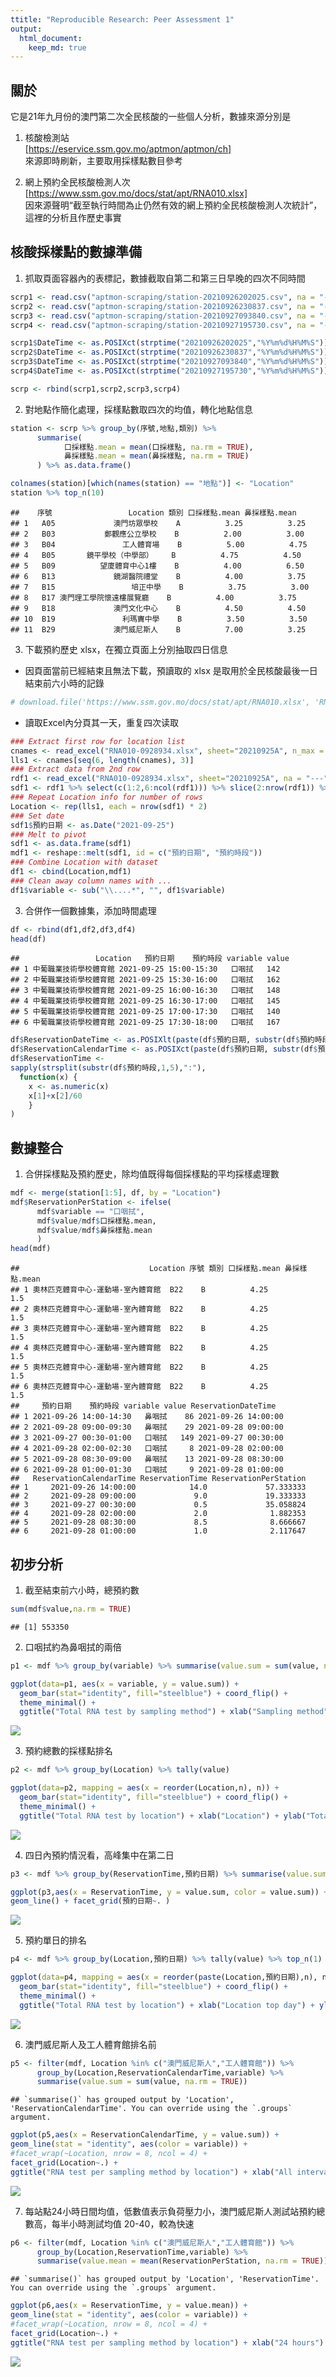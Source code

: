 ```yaml
---
ttitle: "Reproducible Research: Peer Assessment 1"
output: 
  html_document:
    keep_md: true
---
```




## 關於  

它是21年九月份的澳門第二次全民核酸的一些個人分析，數據來源分別是  
  
1. 核酸檢測站  
[https://eservice.ssm.gov.mo/aptmon/aptmon/ch]  
來源即時刷新，主要取用採樣點數目參考  

2. 網上預約全民核酸檢測人次  
[https://www.ssm.gov.mo/docs/stat/apt/RNA010.xlsx]  
因來源聲明“截至執行時間為止仍然有效的網上預約全民核酸檢測人次統計”，這裡的分析且作歷史事實  

## 核酸採樣點的數據準備

1. 抓取頁面容器內的表標記，數據截取自第二和第三日早晚的四次不同時間  


```r
scrp1 <- read.csv("aptmon-scraping/station-20210926202025.csv", na = "---")
scrp2 <- read.csv("aptmon-scraping/station-20210926230837.csv", na = "---")
scrp3 <- read.csv("aptmon-scraping/station-20210927093840.csv", na = "---")
scrp4 <- read.csv("aptmon-scraping/station-20210927195730.csv", na = "---")

scrp1$DateTime <- as.POSIXct(strptime("20210926202025","%Y%m%d%H%M%S"))
scrp2$DateTime <- as.POSIXct(strptime("20210926230837","%Y%m%d%H%M%S"))
scrp3$DateTime <- as.POSIXct(strptime("20210927093840","%Y%m%d%H%M%S"))
scrp4$DateTime <- as.POSIXct(strptime("20210927195730","%Y%m%d%H%M%S"))

scrp <- rbind(scrp1,scrp2,scrp3,scrp4)
```

2. 對地點作簡化處理，採樣點數取四次的均值，轉化地點信息  


```r
station <- scrp %>% group_by(序號,地點,類別) %>%
      summarise(
            口採樣點.mean = mean(口採樣點, na.rm = TRUE),
            鼻採樣點.mean = mean(鼻採樣點, na.rm = TRUE)
      ) %>% as.data.frame()

colnames(station)[which(names(station) == "地點")] <- "Location"
station %>% top_n(10)
```

```
##    序號                 Location 類別 口採樣點.mean 鼻採樣點.mean
## 1   A05             澳門坊眾學校    A          3.25          3.25
## 2   B03           鄭觀應公立學校    B          2.00          3.00
## 3   B04               工人體育場    B          5.00          4.75
## 4   B05       鏡平學校（中學部）    B          4.75          4.50
## 5   B09          望廈體育中心1樓    B          4.00          6.50
## 6   B13             鏡湖醫院禮堂    B          4.00          3.75
## 7   B15                 培正中學    B          3.75          3.00
## 8   B17 澳門理工學院懷遠樓展覽廳    B          4.00          3.75
## 9   B18             澳門文化中心    B          4.50          4.50
## 10  B19               利瑪竇中學    B          3.50          3.50
## 11  B29             澳門威尼斯人    B          7.00          3.25
```

3. 下載預約歷史 xlsx，在獨立頁面上分別抽取四日信息  

- 因頁面當前已經結束且無法下載，預讀取的 xlsx 是取用於全民核酸最後一日結束前六小時的記錄  

```r
# download.file('https://www.ssm.gov.mo/docs/stat/apt/RNA010.xlsx', 'RNA010.xlsx', method='curl' )
```

- 讀取Excel內分頁其一天，重复四次读取  

```r
### Extract first row for location list
cnames <- read_excel("RNA010-0928934.xlsx", sheet="20210925A", n_max = 0, na = "---") %>% names()
lls1 <- cnames[seq(6, length(cnames), 3)]
### Extract data from 2nd row 
rdf1 <- read_excel("RNA010-0928934.xlsx", sheet="20210925A", na = "---", skip = 2) #skip 2 because there exists a hidden row 1 in this spreadsheet
sdf1 <- rdf1 %>% select(c(1:2,6:ncol(rdf1))) %>% slice(2:nrow(rdf1)) %>% select(-contains("總人次"))
### Repeat Location info for number of rows
Location <- rep(lls1, each = nrow(sdf1) * 2)
### Set date
sdf1$預約日期 <- as.Date("2021-09-25")
### Melt to pivot
sdf1 <- as.data.frame(sdf1)
mdf1 <- reshape::melt(sdf1, id = c("預約日期", "預約時段"))
### Combine Location with dataset
df1 <- cbind(Location,mdf1)
### Clean away column names with ...
df1$variable <- sub("\\....*", "", df1$variable)
```







3. 合併作一個數據集，添加時間處理  


```r
df <- rbind(df1,df2,df3,df4)
head(df)
```

```
##                 Location   預約日期    預約時段 variable value
## 1 中葡職業技術學校體育館 2021-09-25 15:00-15:30   口咽拭   142
## 2 中葡職業技術學校體育館 2021-09-25 15:30-16:00   口咽拭   162
## 3 中葡職業技術學校體育館 2021-09-25 16:00-16:30   口咽拭   148
## 4 中葡職業技術學校體育館 2021-09-25 16:30-17:00   口咽拭   145
## 5 中葡職業技術學校體育館 2021-09-25 17:00-17:30   口咽拭   140
## 6 中葡職業技術學校體育館 2021-09-25 17:30-18:00   口咽拭   167
```

```r
df$ReservationDateTime <- as.POSIXlt(paste(df$預約日期, substr(df$預約時段,1,5)))
df$ReservationCalendarTime <- as.POSIXct(paste(df$預約日期, substr(df$預約時段,1,5)))
df$ReservationTime <- 
sapply(strsplit(substr(df$預約時段,1,5),":"),
  function(x) {
    x <- as.numeric(x)
    x[1]+x[2]/60
    }
)
```


## 數據整合  

1. 合併採樣點及預約歷史，除均值既得每個採樣點的平均採樣處理數  


```r
mdf <- merge(station[1:5], df, by = "Location")
mdf$ReservationPerStation <- ifelse(
      mdf$variable == "口咽拭",
      mdf$value/mdf$口採樣點.mean,
      mdf$value/mdf$鼻採樣點.mean
      )
head(mdf)
```

```
##                             Location 序號 類別 口採樣點.mean 鼻採樣點.mean
## 1 奧林匹克體育中心-運動場-室內體育館  B22    B          4.25           1.5
## 2 奧林匹克體育中心-運動場-室內體育館  B22    B          4.25           1.5
## 3 奧林匹克體育中心-運動場-室內體育館  B22    B          4.25           1.5
## 4 奧林匹克體育中心-運動場-室內體育館  B22    B          4.25           1.5
## 5 奧林匹克體育中心-運動場-室內體育館  B22    B          4.25           1.5
## 6 奧林匹克體育中心-運動場-室內體育館  B22    B          4.25           1.5
##     預約日期    預約時段 variable value ReservationDateTime
## 1 2021-09-26 14:00-14:30   鼻咽拭    86 2021-09-26 14:00:00
## 2 2021-09-28 09:00-09:30   鼻咽拭    29 2021-09-28 09:00:00
## 3 2021-09-27 00:30-01:00   口咽拭   149 2021-09-27 00:30:00
## 4 2021-09-28 02:00-02:30   口咽拭     8 2021-09-28 02:00:00
## 5 2021-09-28 08:30-09:00   鼻咽拭    13 2021-09-28 08:30:00
## 6 2021-09-28 01:00-01:30   口咽拭     9 2021-09-28 01:00:00
##   ReservationCalendarTime ReservationTime ReservationPerStation
## 1     2021-09-26 14:00:00            14.0             57.333333
## 2     2021-09-28 09:00:00             9.0             19.333333
## 3     2021-09-27 00:30:00             0.5             35.058824
## 4     2021-09-28 02:00:00             2.0              1.882353
## 5     2021-09-28 08:30:00             8.5              8.666667
## 6     2021-09-28 01:00:00             1.0              2.117647
```

## 初步分析  

1. 截至結束前六小時，總預約數  

```r
sum(mdf$value,na.rm = TRUE)
```

```
## [1] 553350
```

2. 口咽拭約為鼻咽拭的兩倍  

```r
p1 <- mdf %>% group_by(variable) %>% summarise(value.sum = sum(value, na.rm = TRUE))

ggplot(data=p1, aes(x = variable, y = value.sum)) +
  geom_bar(stat="identity", fill="steelblue") + coord_flip() +
  theme_minimal() +
  ggtitle("Total RNA test by sampling method") + xlab("Sampling method") + ylab("Total bookings")
```

![](SSM-RNA-Test-Bookings-Sep_files/figure-html/total-booking-sampling-method-1.png)<!-- -->

3. 預約總數的採樣點排名  

```r
p2 <- mdf %>% group_by(Location) %>% tally(value)

ggplot(data=p2, mapping = aes(x = reorder(Location,n), n)) +
  geom_bar(stat="identity", fill="steelblue") + coord_flip() +
  theme_minimal() +
  ggtitle("Total RNA test by location") + xlab("Location") + ylab("Total bookings")
```

![](SSM-RNA-Test-Bookings-Sep_files/figure-html/top-5-booking-location-1.png)<!-- -->

4. 四日內預約情況看，高峰集中在第二日  

```r
p3 <- mdf %>% group_by(ReservationTime,預約日期) %>% summarise(value.sum = sum(value, na.rm = TRUE))

ggplot(p3,aes(x = ReservationTime, y = value.sum, color = value.sum)) +
geom_line() + facet_grid(預約日期~. )
```

![](SSM-RNA-Test-Bookings-Sep_files/figure-html/test-total-plot-1.png)<!-- -->

5. 預約單日的排名  

```r
p4 <- mdf %>% group_by(Location,預約日期) %>% tally(value) %>% top_n(1) %>% as.data.frame()

ggplot(data=p4, mapping = aes(x = reorder(paste(Location,預約日期),n), n)) +
  geom_bar(stat="identity", fill="steelblue") + coord_flip() +
  theme_minimal() +
  ggtitle("Total RNA test by location") + xlab("Location top day") + ylab("Top day daily handled bookings")
```

![](SSM-RNA-Test-Bookings-Sep_files/figure-html/top-5-perday-booking-location-1.png)<!-- -->

6. 澳門威尼斯人及工人體育館排名前


```r
p5 <- filter(mdf, Location %in% c("澳門威尼斯人","工人體育館")) %>%
      group_by(Location,ReservationCalendarTime,variable) %>%
      summarise(value.sum = sum(value, na.rm = TRUE))
```

```
## `summarise()` has grouped output by 'Location', 'ReservationCalendarTime'. You can override using the `.groups` argument.
```

```r
ggplot(p5,aes(x = ReservationCalendarTime, y = value.sum)) +
geom_line(stat = "identity", aes(color = variable)) +
#facet_wrap(~Location, nrow = 8, ncol = 4) +
facet_grid(Location~.) +
ggtitle("RNA test per sampling method by location") + xlab("All intervals") + ylab("Total test")
```

![](SSM-RNA-Test-Bookings-Sep_files/figure-html/alltime-test-total-plot-1.png)<!-- -->

7. 每站點24小時日間均值，低數值表示負荷壓力小，澳門威尼斯人測試站預約總數高，每半小時測試均值 20-40，較為快速   


```r
p6 <- filter(mdf, Location %in% c("澳門威尼斯人","工人體育館")) %>%
      group_by(Location,ReservationTime,variable) %>%
      summarise(value.mean = mean(ReservationPerStation, na.rm = TRUE))
```

```
## `summarise()` has grouped output by 'Location', 'ReservationTime'. You can override using the `.groups` argument.
```

```r
ggplot(p6,aes(x = ReservationTime, y = value.mean)) +
geom_line(stat = "identity", aes(color = variable)) +
#facet_wrap(~Location, nrow = 8, ncol = 4) +
facet_grid(Location~.) +
ggtitle("RNA test per sampling method by location") + xlab("24 hours") + ylab("Average test per station")
```

![](SSM-RNA-Test-Bookings-Sep_files/figure-html/24hr-test-mean-plot-1.png)<!-- -->
